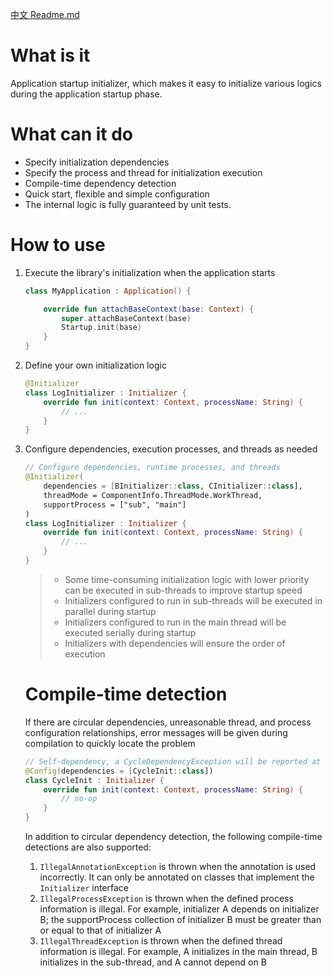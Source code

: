 [中文 Readme.md](README-CN.md)

# What is it

Application startup initializer, which makes it easy to initialize various logics during the application startup phase.

# What can it do

- Specify initialization dependencies
- Specify the process and thread for initialization execution
- Compile-time dependency detection
- Quick start, flexible and simple configuration
- The internal logic is fully guaranteed by unit tests.

# How to use

1. Execute the library's initialization when the application starts

   ```kotlin
   class MyApplication : Application() {

       override fun attachBaseContext(base: Context) {
           super.attachBaseContext(base)
           Startup.init(base)
       }
   }
   ```

2. Define your own initialization logic

   ```kotlin
   @Initializer
   class LogInitializer : Initializer {
       override fun init(context: Context, processName: String) {
           // ...
       }
   }
   ```

3. Configure dependencies, execution processes, and threads as needed

   ```kotlin
   // Configure dependencies, runtime processes, and threads
   @Initializer(
       dependencies = [BInitializer::class, CInitializer::class],
       threadMode = ComponentInfo.ThreadMode.WorkThread,
       supportProcess = ["sub", "main"]
   )
   class LogInitializer : Initializer {
       override fun init(context: Context, processName: String) {
           // ...
       }
   }
   ```

   > - Some time-consuming initialization logic with lower priority can be executed in sub-threads to improve startup speed
   > - Initializers configured to run in sub-threads will be executed in parallel during startup
   > - Initializers configured to run in the main thread will be executed serially during startup
   > - Initializers with dependencies will ensure the order of execution

   # Compile-time detection

   If there are circular dependencies, unreasonable thread, and process configuration relationships, error messages will be given during compilation to quickly locate the problem

   ```kotlin
   // Self-dependency, a CycleDependencyException will be reported at compile time
   @Config(dependencies = [CycleInit::class])
   class CycleInit : Initializer {
       override fun init(context: Context, processName: String) {
           // no-op
       }
   }
   ```

   In addition to circular dependency detection, the following compile-time detections are also supported:

   1. `IllegalAnnotationException` is thrown when the annotation is used incorrectly. It can only be annotated on classes that implement the `Initializer` interface
   2. `IllegalProcessException` is thrown when the defined process information is illegal. For example, initializer A depends on initializer B; the supportProcess collection of initializer B must be greater than or equal to that of initializer A
   3. `IllegalThreadException` is thrown when the defined thread information is illegal. For example, A initializes in the main thread, B initializes in the sub-thread, and A cannot depend on B